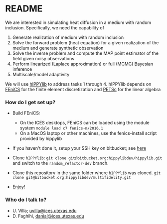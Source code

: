 # README #

We are interested in simulating heat diffusion in a medium with random inclusion.
Specifically, we need the capability of
1. Generate realization of medium with random inclusion
2. Solve the forward problem (heat equation) for a given realization of the medium and generate synthetic observation
3. Solve the inverse problem and compute the MAP point estimator of the field given noisy observations
4. Perform linearized (Laplace approximation) or full (MCMC) Bayesian inference
5. Multiscale/model adaptivity

We will use [hIPPYlib](hippylib.github.io) to address tasks 1 through 4.
hIPPYlib depends on [FEniCS](fenicsproject.org) for the finite element discretization and [PETSc](https://www.mcs.anl.gov/petsc/) for the linear algebra

### How do I get set up? ###

* Build FEniCS:
  * On the ICES desktops, FEniCS can be loaded using the module system `module load c7 fenics-m/2016.1`
  * On a MacOS laptop or other machines, use the fenics-install script provided by hippylib
  
* If you haven't done it, setup your SSH key on bitbucket; see [here](https://confluence.atlassian.com/bitbucket/set-up-an-ssh-key-728138079.html)
  
* Clone `hIPPYlib`: `git clone git@bitbucket.org:hippylibdev/hippylib.git` and switch to the `random_refactor-dev` branch.

* Clone this repository in the same folder where `hIPPYlib` was cloned. `git clone git@bitbucket.org:hippylibdev/multifidelity.git`

* Enjoy!

### Who do I talk to? ###

* U. Villa; uvilla@ices.utexas.edu
* D. Faghihi, danial@ices.utexas.edu